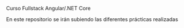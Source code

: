 Curso Fullstack Angular/.NET Core

En este repositorio se irán subiendo las diferentes prácticas realizadas
